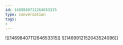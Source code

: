 ```yaml
---
id: 1469840711264653315
type: conversation
tags:
- 
---
```

![[1469840711264653315]]
![[1469912152043524096]]

